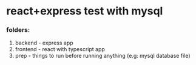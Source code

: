 # react+express test with mysql

### folders:

1. backend - express app
2. frontend - react with typescript app
3. prep - things to run before running anything (e.g: mysql database file)
